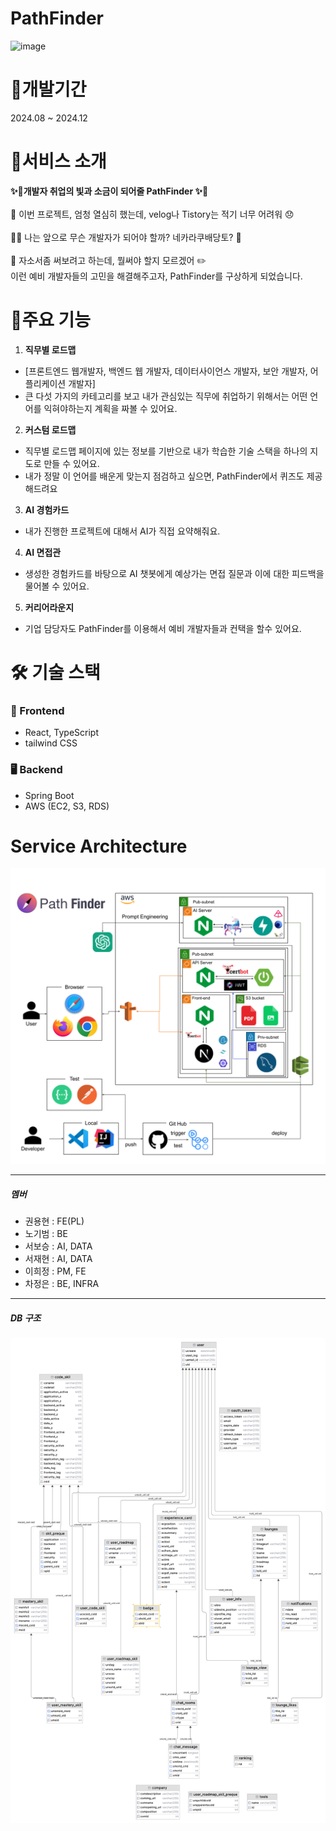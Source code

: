# PathFinder
![image](https://github.com/user-attachments/assets/df0b51e7-5223-486c-a5af-364d2d4e09b2)

# 📆개발기간
2024.08 ~ 2024.12

# 📌서비스 소개
**✨🧂개발자 취업의 빛과 소금이 되어줄 PathFinder ✨🧂**</br></br>
🥹 이번 프로젝트, 엄청 열심히 했는데, velog나 Tistory는 적기 너무 어려워 😞</br></br>
😶‍🌫️ 나는 앞으로 무슨 개발자가 되어야 할까? 네카라쿠배당토? 🥕</br></br>
🤯 자소서좀 써보려고 하는데, 뭘써야 할지 모르겠어 ✏️</br>
이런 예비 개발자들의 고민을 해결해주고자, PathFinder를 구상하게 되었습니다.

# 🔎주요 기능
1. **직무별 로드맵**
  - [프론트엔드 웹개발자, 백엔드 웹 개발자, 데이터사이언스 개발자, 보안 개발자, 어플리케이션 개발자]
  - 큰 다섯 가지의 카테고리를 보고 내가 관심있는 직무에 취업하기 위해서는 어떤 언어를 익혀야하는지 계획을 짜볼 수 있어요.
2. **커스텀 로드맵**
  - 직무별 로드맵 페이지에 있는 정보를 기반으로 내가 학습한 기술 스택을 하나의 지도로 만들 수 있어요.
  - 내가 정말 이 언어를 배운게 맞는지 점검하고 싶으면, PathFinder에서 퀴즈도 제공해드려요
3. **AI 경험카드**
  - 내가 진행한 프로젝트에 대해서 AI가 직접 요약해줘요.
4. **AI 면접관**
  - 생성한 경험카드를 바탕으로 AI 챗봇에게 예상가는 면접 질문과 이에 대한 피드백을 물어볼 수 있어요.
5. **커리어라운지**
  - 기업 담당자도 PathFinder를 이용해서 예비 개발자들과 컨택을 할수 있어요.

# 🛠️ 기술 스택  

### 📱 Frontend  
- React, TypeScript  
- tailwind CSS  

### 🖥 Backend  
- Spring Boot  
- AWS (EC2, S3, RDS)

# Service Architecture

![poster](readme_asset/Service%20Architecture.png)

---

##### 멤버

- 권용현 : FE(PL)
- 노기범 : BE
- 서보승 : AI, DATA
- 서재현 : AI, DATA
- 이희정 : PM, FE
- 차정은 : BE, INFRA

---

#####  DB 구조

![poster](readme_asset/db.png)
